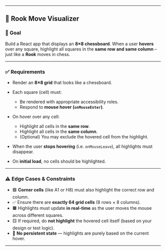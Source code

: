 
---

## 🏰 **Rook Move Visualizer**

### 🎯 **Goal**

Build a React app that displays an **8×8 chessboard**.
When a user **hovers** over any square, highlight all squares in the **same row and same column** – just like a **Rook** moves in chess.

---

### ✅ **Requirements**

* Render an **8×8 grid** that looks like a chessboard.
* Each square (cell) must:

  * Be rendered with appropriate accessibility roles.
  * Respond to **mouse hover (`onMouseEnter`)**.
* On hover over any cell:

  * Highlight all cells in the **same row**.
  * Highlight all cells in the **same column**.
  * (Optional) You may exclude the hovered cell from the highlight.
* When the user **stops hovering** (i.e. `onMouseLeave`), all highlights must disappear.
* On **initial load**, no cells should be highlighted.

---

### ⚠️ **Edge Cases & Constraints**

* 🟪 **Corner cells** (like A1 or H8) must also highlight the correct row and column.
* ✅ Ensure there are **exactly 64 grid cells** (8 rows × 8 columns).
* 🟫 Highlights must update **in real-time** as the user moves the mouse across different squares.
* 🟨 If required, do **not highlight** the hovered cell itself (based on your design or test logic).
* 🔄 **No persistent state** — highlights are purely based on the current hover.

---




